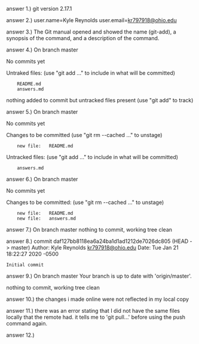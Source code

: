 answer 1.) 
git version 2.17.1

answer 2.) 
user.name=Kyle Reynolds 
user.email=kr797918@ohio.edu

answer 3.) 
The Git manual opened and showed the name (git-add), a synopsis of the command, and a description of the command. 
 
answer 4.)
On branch master

No commits yet

Untraked files:
	(use "git add <file>..." to include in what will be committed)

		README.md
		answers.md

nothing added to commit but untracked files present (use "git add" to track)

answer 5.)
On branch master

No commits yet 

Changes to be committed 
	(use "git rm --cached <file>..." to unstage)
		
		new file:   README.md

Untracked files:
	(use "git add <file>..." to include in what will be committed)

		answers.md

answer 6.)
On branch master 

No commits yet

Changes to be committed:
	(use "git rm --cached <file>..." to unstage)

		new file:   README.md
		new file:   answers.md

answer 7.)
On branch master
nothing to commit, working tree clean

answer 8.)
commit daf127bb8118ea6a24ba1d1ad1212de7026dc805 (HEAD -> master)
Author: Kyle Reynolds <kr797918@ohio.edu>
Date:   Tue Jan 21 18:22:27 2020 -0500

    Initial commit

answer 9.)
On branch master
Your branch is up to date with 'origin/master'.

nothing to commit, working tree clean


answer 10.)
the changes i made online were not reflected in my local copy

answer 11.)
there was an error stating that I did not have the same files locally that the remote had. it tells me to 'git pull...' before using the push command again.

answer 12.)

